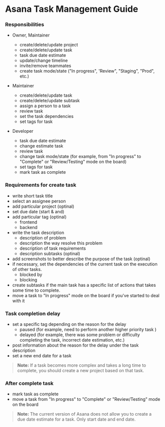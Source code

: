 # Asana Task Management Guide

### Responsibilities

- Owner, Maintainer

  - create/delete/update project
  - create/delete/update task
  - task due date estimate
  - update/change timeline
  - invite/remove teammates
  - create task mode/state ("In progress", 'Review", "Staging", "Prod", etc.)

- Maintainer

  - create/delete/update task
  - create/delete/update subtask
  - assign a person to a task
  - review task
  - set the task dependencies
  - set tags for task

- Developer

  - task due date estimate
  - change estimate task
  - review task
  - change task mode/state (for example, from "In progress" to "Complete" or "Review/Testing" mode on the board)
  - set tags for task
  - mark task as complete

### Requirements for create task

- write short task title
- select an assignee person
- add particular project (optinal)
- set due date (start & and)
- add particular tag (optinal)
  - frontend
  - backend
- write the task description
  - description of problem
  - description the way resolve this problem
  - description of task requirements
  - description subtasks (optinal)
- add screenshots to better describe the purpose of the task (optinal)
- if necessary, set the dependencies of the current task on the execution of other tasks.
  - blocked by
  - blocking
- create subtasks if the main task has a specific list of actions that takes some time to complete.
- move a task to "In progress" mode on the board if you've started to deal with it

### Task completion delay

- set a specific tag depending on the reason for the delay
  - paused (for example, need to perform another higher priority task )
  - delayed (for example, there was some problem or difficulty completing the task, incorrect date estimation, etc.)
- post information about the reason for the delay under the task description
- set a new end date for a task

> **Note:** If a task becomes more complex and takes a long time to complete, you should create a new project based on that task.

### After complete task

- mark task as complete
- move a task from "In progress" to "Complete" or "Review/Testing" mode on the board

> **Note:**
> The current version of Asana does not allow you to create a due date estimate for a task. Only start date and end date.
